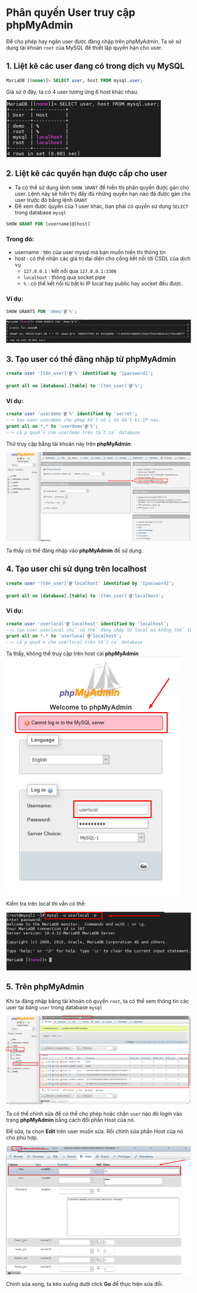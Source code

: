 # Phân quyền User truy cập phpMyAdmin

Để cho phép hay ngăn user được đăng nhập trên phpMyAdmin. Ta sẽ sử dụng tài khoản `root` của MySQL để thiết lập quyền hạn cho user.

## 1. Liệt kê các user đang có trong dịch vụ MySQL
```sql
MariaDB [(none)]> SELECT user, host FROM mysql.user;
```

Giả sử ở đây, ta có 4 user tương ứng 6 host khác nhau.

<img src="..\images\Screenshot_41.png">


## 2. Liệt kê các quyền hạn được cấp cho user
- Ta có thể sử dụng lệnh `SHOW GRANT` để hiển thị phân quyền được gán cho user. Lệnh này sẽ hiển thị đầy đủ những quyền hạn nào đã được gán cho user trước đó bằng lệnh `GRANT` 
- Để xem được quyền của 1 user khác, bạn phải có quyền sử dụng `SELECT` trong database `mysql`

```sql
SHOW GRANT FOR [username]@[host]
```

### Trong đó:
- username : tên của user mysql mà bạn muốn hiển thị thông tin
- host : có thể nhận các giá trị đại diện cho cổng kết nối tới CSDL của dịch vụ
    - `127.0.0.1` : kết nối qua `127.0.0.1:3306`
    - `localhost` : thông qua socket pipe
    - `%` : có thể kết nối từ bất kì IP local hay public hay socket đều được.

### Ví dụ:
```sql
SHOW GRANTS FOR 'demo'@'%';
```

<img src="..\images\Screenshot_42.png">

## 3. Tạo user có thể đăng nhập từ phpMyAdmin
```sql
create user '[tên_user]'@'%' identified by '[password]';

grant all on [database].[table] to '[tên_user]'@'%';
```

### Ví dụ:
```sql
create user 'userdemo'@'%' identified by 'secret'; 
--> tạo user userdemo cho phép kết nối từ bất kì IP nào.
grant all on *.* to 'userdemo'@'%'; 
--> cấp quyền cho userdemo trên tất cả database
```

Thử truy cập bằng tài khoản này trên **phpMyAdmin**:

<img src="..\images\Screenshot_43.png">

Ta thấy có thể đăng nhập vào **phpMyAdmin** để sử dụng.

## 4. Tạo user chỉ sử dụng trên localhost
```sql
create user '[tên_user]'@'localhost' identified by '[password]';

grant all on [database].[table] to '[tên_user]'@'localhost';
```

### Ví dụ:
```sql
create user 'userlocal'@'localhost' identified by 'localhost'; 
--> tạo user userlocal chỉ có thể đăng nhập từ local mà không thể thông qua host cài phpMyAdmin.
grant all on *.* to 'userlocal'@'localhost'; 
--> cấp quyền cho userlocal trên tất cả database
```

Ta thấy, không thể truy cập trên host cài **phpMyAdmin**
<img src="..\images\Screenshot_44.png">

Kiểm tra trên local thì vẫn có thể:

<img src="..\images\Screenshot_45.png">

## 5. Trên phpMyAdmin
Khi ta đăng nhập bằng tài khoản có quyền `root`, ta có thể xem thông tin các user tại bảng `user` trong database `mysql`

<img src="..\images\Screenshot_46.png">

Ta có thể chỉnh sửa để có thể cho phép hoặc chặn `user` nào đó login vào trang **phpMyAdmin** bằng cách đổi phần Host của nó.

Để sửa, ta chọn **Edit** trên user muốn sửa. Rồi chỉnh sửa phần Host của nó cho phù hợp.

<img src="..\images\Screenshot_47.png">

<img src="..\images\Screenshot_48.png">

Chỉnh sửa xong, ta kéo xuống dưới click **Go** để thực hiện sửa đổi.